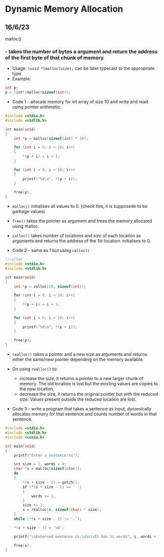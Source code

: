 # Dynamic Memory Allocation

## 16/6/23

malloc()

### - takes the number of bytes a argument and return the address of the first byte of that chunk of memory

- Usage: `(void *)malloc(size);` can be later typecast to the appropriate  type
- Example:

```c
int p;
p = (int*)malloc(sizeof(int));
```

- Code 1 - allocate memory for int array of size 10 and write and read using pointer arithmetic:

```c
#include <stdio.h>
#include <stdlib.h>

int main(void)
{
    int *p = malloc(sizeof(int) * 10);

    for (int i = 0; i < 10; i++)
    {
        *(p + i) = i + 1;
    }

    for (int i = 0; i < 10; i++)
    {
        printf("%d\n", *(p + i));
    }

    free(p);
}
```

- `malloc()` initialises all values to 0. (check this, it is supposede to be garbage values)

- `free()` takes the pointer as argument and frees the memory allocated using malloc.

- `calloc()` takes number of locations and size of each location as arguments and returns the address of the 1st location. initialises to 0.

- Code 2 - same as 1 but using `calloc()`

```c
//calloc
#include <stdio.h>
#include <stdlib.h>

int main(void)
{
    int *p = calloc(10, sizeof(int));

    for (int i = 0; i < 10; i++)
    {
        *(p + i) = i + 1;
    }

    for (int i = 0; i < 10; i++)
    {
        printf("%d\n", *(p + i));
    }

    free(p);    
}
```

- `realloc()` takes a pointer and a new size as arguments and returns either the same/new pointer depending on the memory available.

- On using `realloc()` to:
  - increase the size, it returns a pointer to a new larger chunk of memory. The old location is lost but the exixting values are copies to the new location.
  - decrease the size, it returns the original pointer but with the reduced size. Values present outside the reduced location are lost.

- Code 3 - write a program that takes a sentence as input, dynamically allocates memory for that sentence and counts number of words in that sentence.

```c
#include <stdio.h>
#include <stdlib.h>
#include <conio.h>

int main(void)
{
    printf("Enter a sentence:\n");

    int size = 1, words = 0;
    char *s = malloc(sizeof(char));
    do
    {
        *(s + size - 1) = getch();
        if (*(s + size - 1) == ' ')
        {
            words += 1;
        }
        size += 1;
        s = realloc(s, sizeof(char) * size);
    }
    while (*(s + size - 2) != '.');

    *(s + size - 1) = '\0';

    printf("\nEnterned sentence is:\n%s\nIt has %i words", s, words + 1);

    free(s);
}
```
